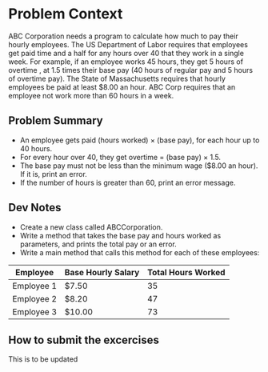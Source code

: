 
# Problem Context
ABC Corporation needs a program to calculate how much to pay their hourly employees. The US Department of Labor
requires that employees get paid time and a half for any hours over 40 that they work in a single week. For example, 
if an employee works 45 hours, they get 5 hours of overtime , at 1.5 times their base pay (40 hours of regular pay and 5 hours of overtime pay). 
The State of Massachusetts requires that hourly employees be paid at least $8.00 an hour. ABC Corp requires that an employee not work more 
than 60 hours in a week.

## Problem Summary
- An employee gets paid (hours worked) × (base pay), for each hour up to 40 hours.
- For every hour over 40, they get overtime = (base pay) × 1.5.
- The base pay must not be less than the minimum wage ($8.00 an hour). If it is, print an error.
- If the number of hours is greater than 60, print an error message.

## Dev Notes

- Create a new class called ABCCorporation.
- Write a method that takes the base pay and hours worked as parameters, and prints the total pay or an error. 
- Write a main method that calls this method for each of these employees:

| Employee   | Base Hourly Salary | Total Hours Worked |
|----------   |-------------------| ------------- |
| Employee 1 | $7.50              | 35 |
| Employee 2 | $8.20              | 47|
| Employee 3 | $10.00             |73|


## How to submit the excercises
This is to be updated